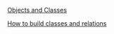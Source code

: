 [Objects and Classes](https://www.youtube.com/watch?v=FbQYifw9Be8&list=PLTCrU9sGybupCpY20eked6blbHI4zZ55k&index=3&pp=iAQB)

[How to build classes and relations](https://www.youtube.com/watch?v=_wmyYdOkCo4&list=PLTCrU9sGybupCpY20eked6blbHI4zZ55k&index=4)